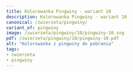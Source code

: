 ```yaml
---
title: Kolorowanka Pingwiny - wariant 10
description: Kolorowanka Pingwiny - wariant 10
canonical: /zwierzeta/pingwiny/
variant_of: pingwiny
image: /zwierzeta/pingwiny/10/pingwiny-10.svg
pdf: /zwierzeta/pingwiny/10/pingwiny-10.pdf
alt: "Kolorowanka z pingwiny do pobrania"
tags:
- zwierzeta
- pingwiny
---
```

